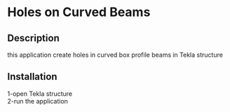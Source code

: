 # Holes on Curved Beams  
## Description  
this application create holes in curved box profile beams in Tekla structure  
## Installation  
1-open Tekla structure  
2-run the application  
